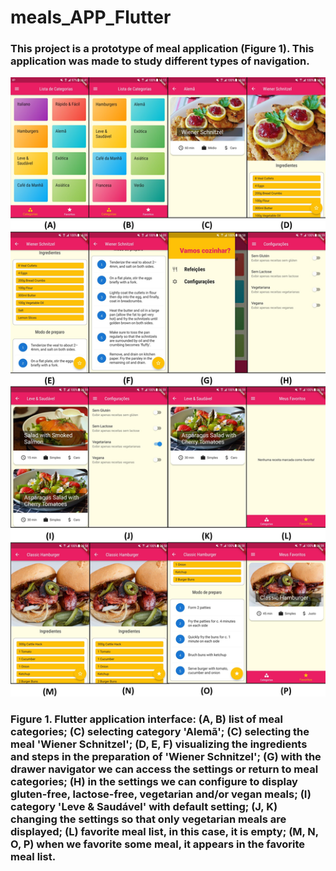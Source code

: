 # meals_APP_Flutter

### This project is a prototype of meal application (Figure 1). This application was made to study different types of navigation.

![First Screen](https://github.com/CaioNoboa/meals_APP_Flutter/blob/main/meals/assets/image/image-1.JPG)
### Figure 1. Flutter application interface: (A, B) list of meal categories; (C) selecting category 'Alemã'; (C) selecting the meal 'Wiener Schnitzel'; (D, E, F) visualizing the ingredients and steps in the preparation of 'Wiener Schnitzel'; (G) with the drawer navigator we can access the settings or return to meal categories; (H) in the settings we can configure to display gluten-free, lactose-free, vegetarian and/or vegan meals; (I) category 'Leve & Saudável' with default setting; (J, K) changing the settings so that only vegetarian meals are displayed; (L) favorite meal list, in this case, it is empty; (M, N, O, P) when we favorite some meal, it appears in the favorite meal list.